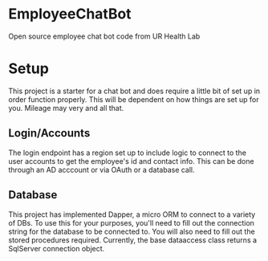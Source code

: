# EmployeeChatBot
Open source employee chat bot code from UR Health Lab

# Setup
This project is a starter for a chat bot and does require a little bit of set up in order function properly. This will be dependent on how things are set up for you. Mileage may very and all that.

## Login/Accounts
The login endpoint has a region set up to include logic to connect to the user accounts to get the employee's id and contact info. This can be done through an AD acccount or via OAuth or a database call. 

## Database
This project has implemented Dapper, a micro ORM to connect to a variety of DBs. To use this for your purposes, you'll need to fill out the connection string for the database to be connected to. You will also need to fill out the stored procedures required. Currently, the base dataaccess class returns a SqlServer connection object.
